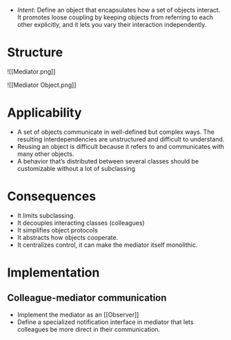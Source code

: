 * *Intent*: Define an object that encapsulates how a set of objects interact. It promotes loose coupling by keeping objects from referring to each other explicitly, and it lets you vary their interaction independently.
# Structure
![[Mediator.png]]

![[Mediator Object.png]]

# Applicability
* A set of objects communicate in well-defined but complex ways. The resulting interdependencies are unstructured and difficult to understand.
* Reusing an object is difficult because it refers to and communicates with many other objects.
* A behavior that’s distributed between several classes should be customizable without a lot of subclassing

# Consequences
* It limits subclassing.
* It decouples interacting classes (colleagues)
* It simplifies object protocols
* It abstracts how objects cooperate.
* It centralizes control, it can make the mediator itself monolithic.

# Implementation
## Colleague-mediator communication
* Implement the mediator as an [[Observer]]
* Define a specialized notification interface in mediator that lets colleagues be more direct in their communication.
